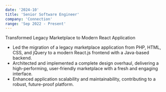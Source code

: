 ```yaml
---
date: '2024-10'
title: 'Senior Software Engineer'
company: 'Connection'
range: 'Sep 2022 - Present'
---
```


Transformed Legacy Marketplace to Modern React Application

- Led the migration of a legacy marketplace application from PHP, HTML, CSS, and jQuery to a modern React.js frontend with a Java-based backend.
- Architected and implemented a complete design overhaul, delivering a high-performing, user-friendly marketplace with a fresh and engaging interface.
- Enhanced application scalability and maintainability, contributing to a robust, future-proof platform.

